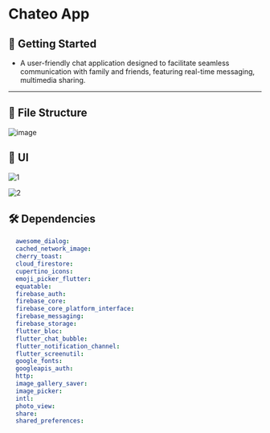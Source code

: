 # Chateo App

## 🚀 Getting Started

- A user-friendly chat application designed to facilitate seamless communication with family and friends, featuring real-time messaging, multimedia sharing.

<hr>

## 📁 File Structure

![image](https://github.com/user-attachments/assets/5b2b8754-cf66-4712-bd3c-7573349f36c2)

## 📱 UI


![1](https://github.com/user-attachments/assets/2dee025c-a5d5-4e34-ac05-40b20c09c411)

![2](https://github.com/user-attachments/assets/4befb3d7-3394-4594-baf3-642f521c66bb)


## 🛠 Dependencies

```pubspec.yaml
  awesome_dialog: 
  cached_network_image:
  cherry_toast: 
  cloud_firestore: 
  cupertino_icons:
  emoji_picker_flutter:
  equatable: 
  firebase_auth: 
  firebase_core: 
  firebase_core_platform_interface:
  firebase_messaging:
  firebase_storage: 
  flutter_bloc:
  flutter_chat_bubble:
  flutter_notification_channel:
  flutter_screenutil: 
  google_fonts: 
  googleapis_auth: 
  http: 
  image_gallery_saver:
  image_picker:
  intl: 
  photo_view:
  share: 
  shared_preferences: 
```

